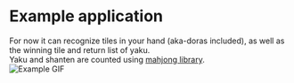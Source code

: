# Example application
For now it can recognize tiles in your hand (aka-doras included), as well as the winning tile and return list of yaku.  
Yaku and shanten are counted using [mahjong library](https://github.com/MahjongRepository/mahjong).  
![Example GIF](media/tg.gif)
